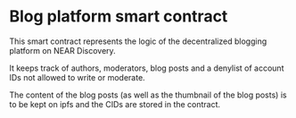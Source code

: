 # Blog platform smart contract

This smart contract represents the logic of the decentralized
blogging platform on NEAR Discovery.

It keeps track of authors, moderators, blog posts and a denylist
of account IDs not allowed to write or moderate.

The content of the blog posts (as well as the thumbnail of the
blog posts) is to be kept on ipfs and the CIDs are stored in the
contract.

